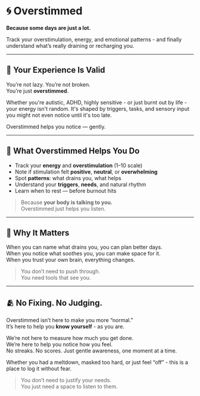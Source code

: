 # 🌀 Overstimmed

**Because some days are just a lot.**

Track your overstimulation, energy, and emotional patterns - and finally understand what’s really draining or recharging you.

---

## 💬 Your Experience Is Valid

You’re not lazy. You’re not broken.  
You’re just **overstimmed**.

Whether you're autistic, ADHD, highly sensitive - or just burnt out by life - your energy isn't random. It's shaped by triggers, tasks, and sensory input you might not even notice until it's too late.

Overstimmed helps you notice — gently.

---

## 🧰 What Overstimmed Helps You Do

- Track your **energy** and **overstimulation** (1–10 scale)  
- Note if stimulation felt **positive**, **neutral**, or **overwhelming**  
- Spot **patterns**: what drains you, what helps  
- Understand your **triggers**, **needs**, and natural rhythm  
- Learn when to rest — before burnout hits

> Because **your body is talking to you.**  
> Overstimmed just helps you listen.

---

## 🌱 Why It Matters

When you can name what drains you, you can plan better days.  
When you notice what soothes you, you can make space for it.  
When you trust your own brain, everything changes.

> You don’t need to push through.  
> You need tools that see you.

---

## 🫂 No Fixing. No Judging.

Overstimmed isn’t here to make you more “normal.”  
It’s here to help you **know yourself** - as you are.

We’re not here to measure how much you get done.  
We’re here to help you notice how you feel.  
No streaks. No scores. Just gentle awareness, one moment at a time.

Whether you had a meltdown, masked too hard, or just feel “off” - this is a place to log it without fear.

> You don’t need to justify your needs.  
> You just need a space to listen to them.
